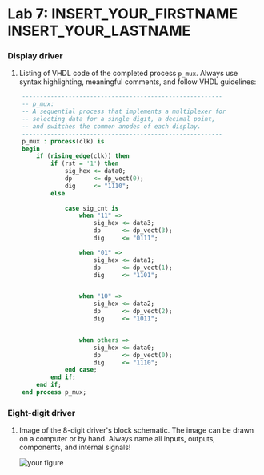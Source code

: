 # Lab 7: INSERT_YOUR_FIRSTNAME INSERT_YOUR_LASTNAME

### Display driver

1. Listing of VHDL code of the completed process `p_mux`. Always use syntax highlighting, meaningful comments, and follow VHDL guidelines:

```vhdl
    --------------------------------------------------------
    -- p_mux:
    -- A sequential process that implements a multiplexer for
    -- selecting data for a single digit, a decimal point,
    -- and switches the common anodes of each display.
    --------------------------------------------------------
    p_mux : process(clk) is
    begin
        if (rising_edge(clk)) then
            if (rst = '1') then
                sig_hex <= data0;
                dp      <= dp_vect(0);
                dig     <= "1110";
            else
            
                case sig_cnt is
                    when "11" =>
                        sig_hex <= data3;
                        dp      <= dp_vect(3);
                        dig     <= "0111";

                    when "01" =>
                        sig_hex <= data1;
                        dp      <= dp_vect(1);
                        dig     <= "1101";


                    when "10" =>
                        sig_hex <= data2;
                        dp      <= dp_vect(2);
                        dig     <= "1011";


                    when others =>
                        sig_hex <= data0;
                        dp      <= dp_vect(0);
                        dig     <= "1110";
                end case;
            end if;
        end if;
    end process p_mux;
```

### Eight-digit driver

1. Image of the 8-digit driver's block schematic. The image can be drawn on a computer or by hand. Always name all inputs, outputs, components, and internal signals!

   ![your figure]()
